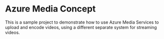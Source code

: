 # Azure Media Concept

This is a sample project to demonstrate how to use Azure Media Services to upload and encode videos, using a different separate system for streaming videos.
